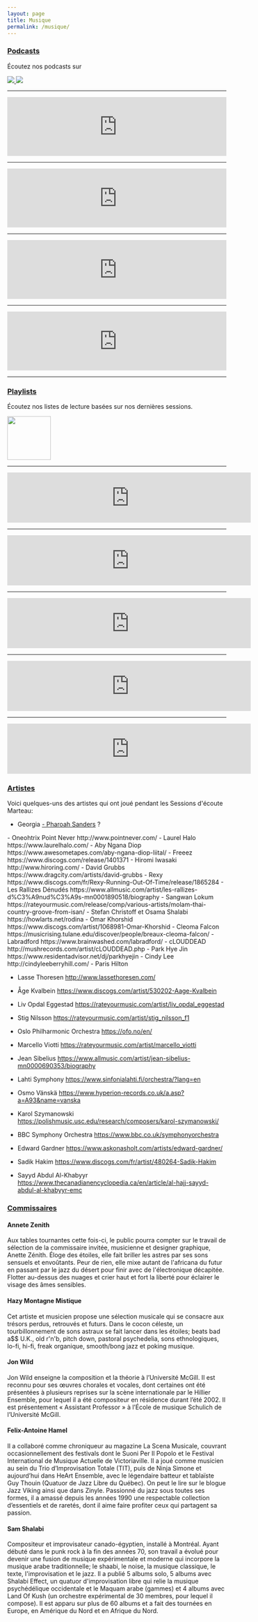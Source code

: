 ```yaml
---
layout: page
title: Musique
permalink: /musique/
---
```


### [Podcasts](#podcasts)

Écoutez nos podcasts sur 

<div class="center-no-div">
        <a href="https://open.spotify.com/show/5s9gyhSxPMB0c1bxfOZXIY">
            <img src="{{site.baseurl}}/img/assets/spotify-podcast-badge-wht-blk-165x40.svg">
        </a>
        
<a href="https://podcasts.apple.com/ca/podcast/sessions-d%C3%A9coute-marteau/id1468357088?mt=2&app=podcast&at=10l6Xd">
          <img src="{{site.baseurl}}/img/assets/FR_Apple_Podcasts_Listen_Badge_RGB.svg">     
</a>
           
</div>

<hr>

<iframe src="https://embed.iono.fm/epi/723598?quality=high" width="100%" height="135" frameborder="0"><a href="https://iono.fm/e/723598">Content hosted by iono.fm</a></iframe>

<hr>

<iframe src="https://embed.iono.fm/epi/723591?quality=high" width="100%" height="135" frameborder="0"><a href="https://iono.fm/e/723591">Content hosted by iono.fm</a></iframe>

<hr>

<iframe src="https://embed.iono.fm/epi/699906?quality=high" width="100%" height="135" frameborder="0"><a href="https://iono.fm/e/699906">Content hosted by iono.fm</a></iframe>

<hr>

<iframe src="https://embed.iono.fm/epi/699907?quality=high" width="100%" height="135" frameborder="0"><a href="https://iono.fm/e/699907">Content hosted by iono.fm</a></iframe>



<hr>

### [Playlists](#playlists)

Écoutez nos listes de lecture basées sur nos dernières sessions.

<div class="center-no-div">
        <a href="https://www.youtube.com/channel/UCZ7GBitv_YHK0unwcTaEIVA">
            <img src="{{site.baseurl}}/img/assets/yt_logo_mono_dark.png" width="100px">
        </a>
</div>

<hr>

<iframe width="560" height="115" src="https://www.youtube.com/embed/TjCkhONqzhA?controls=1" frameborder="0" allow="accelerometer; autoplay; encrypted-media; gyroscope; picture-in-picture" allowfullscreen></iframe>
<hr>
<iframe width="560" height="115" src="https://www.youtube.com/embed/N7MTTcWZt4o" frameborder="0" allow="accelerometer; autoplay; encrypted-media; gyroscope; picture-in-picture" allowfullscreen></iframe>
<hr>
<iframe width="560" height="115" src="https://www.youtube.com/embed/I5AkNj62KLk" frameborder="0" allow="accelerometer; autoplay; encrypted-media; gyroscope; picture-in-picture" allowfullscreen></iframe>
<hr>
<iframe width="560" height="115" src="https://www.youtube.com/embed/zJdqm705TpA" frameborder="0" allow="accelerometer; autoplay; encrypted-media; gyroscope; picture-in-picture" allowfullscreen></iframe>
<hr>
<iframe width="560" height="115" src="https://www.youtube.com/embed/XRN6JiwIZKY" frameborder="0" allow="accelerometer; autoplay; encrypted-media; gyroscope; picture-in-picture" allowfullscreen></iframe>










### [Artistes](#artistes)

Voici quelques-uns des artistes qui ont joué pendant les Sessions d'écoute Marteau:

- Georgia
<a href="http://www.pharoahsanders.com" target="_blank">- Pharoah Sanders</a> ?<br />
</a>  
- Oneohtrix Point Never http://www.pointnever.com/
- Laurel Halo https://www.laurelhalo.com/
- Aby Ngana Diop https://www.awesometapes.com/aby-ngana-diop-liital/
- Freeez https://www.discogs.com/release/1401371
- Hiromi Iwasaki http://www.hiroring.com/
- David Grubbs https://www.dragcity.com/artists/david-grubbs
- Rexy https://www.discogs.com/fr/Rexy-Running-Out-Of-Time/release/1865284
- Les Rallizes Dénudés https://www.allmusic.com/artist/les-rallizes-d%C3%A9nud%C3%A9s-mn0001890518/biography
- Sangwan Lokum https://rateyourmusic.com/release/comp/various-artists/molam-thai-country-groove-from-isan/
- Stefan Christoff et Osama Shalabi https://howlarts.net/rodina
- Omar Khorshid https://www.discogs.com/artist/1068981-Omar-Khorshid
- Cleoma Falcon https://musicrising.tulane.edu/discover/people/breaux-cleoma-falcon/
- Labradford https://www.brainwashed.com/labradford/
- cLOUDDEAD http://mushrecords.com/artist/cLOUDDEAD.php
- Park Hye Jin https://www.residentadvisor.net/dj/parkhyejin
- Cindy Lee http://cindyleeberryhill.com/
- Paris Hilton

- Lasse Thoresen http://www.lassethoresen.com/
- Åge Kvalbein https://www.discogs.com/artist/530202-Aage-Kvalbein
- Liv Opdal Eggestad https://rateyourmusic.com/artist/liv_opdal_eggestad
- Stig Nilsson https://rateyourmusic.com/artist/stig_nilsson_f1
- Oslo Philharmonic Orchestra https://ofo.no/en/
- Marcello Viotti https://rateyourmusic.com/artist/marcello_viotti

- Jean Sibelius https://www.allmusic.com/artist/jean-sibelius-mn0000690353/biography
- Lahti Symphony https://www.sinfonialahti.fi/orchestra/?lang=en
- Osmo Vänskä https://www.hyperion-records.co.uk/a.asp?a=A93&name=vanska

- Karol Szymanowski https://polishmusic.usc.edu/research/composers/karol-szymanowski/
- BBC Symphony Orchestra https://www.bbc.co.uk/symphonyorchestra
- Edward Gardner https://www.askonasholt.com/artists/edward-gardner/

- Sadik Hakim https://www.discogs.com/fr/artist/480264-Sadik-Hakim
- Sayyd Abdul Al-Khabyyr https://www.thecanadianencyclopedia.ca/en/article/al-hajj-sayyd-abdul-al-khabyyr-emc


### [Commissaires](#commissaires)

#### Annete Zenith
Aux tables tournantes cette fois-ci, le public pourra compter sur le travail de sélection de la commissaire invitée, musicienne et designer graphique, Anette Zénith. Éloge des étoiles, elle fait briller les astres par ses sons sensuels et envoûtants. Peur de rien, elle mixe autant de l'africana du futur en passant par le jazz du désert pour finir avec de l'électronique décapitée. Flotter au-dessus des nuages et crier haut et fort la liberté pour éclairer le visage des âmes sensibles.

#### Hazy Montagne Mistique
Cet artiste et musicien propose une sélection musicale qui se consacre aux trésors perdus, retrouvés et futurs. Dans le cocon céleste, un tourbillonnement de sons astraux se fait lancer dans les étoiles; beats bad a$$ U.K., old r'n'b, pitch down, pastoral psychedelia, sons ethnologiques, lo-fi, hi-fi, freak organique, smooth/bong jazz et poking musique.

#### Jon Wild
Jon Wild enseigne la composition et la théorie à l’Université McGill. Il est reconnu pour ses œuvres chorales et vocales, dont certaines ont été présentées à plusieurs reprises sur la scène internationale par le Hillier Ensemble, pour lequel il a été compositeur en résidence durant l’été 2002. Il est présentement « Assistant Professor » à l’École de musique Schulich de l’Université McGill.

#### Felix-Antoine Hamel
Il a collaboré comme chroniqueur au magazine La Scena Musicale, couvrant occasionnellement des festivals dont le Suoni Per Il Popolo et le Festival International de Musique Actuelle de Victoriaville. Il a joué comme musicien au sein du Trio d’Improvisation Totale (TIT), puis de Ninja Simone et aujourd’hui dans HeArt Ensemble, avec le légendaire batteur et tablaïste Guy Thouin (Quatuor de Jazz Libre du Québec). On peut le lire sur le blogue Jazz Viking ainsi que dans Zinyle. Passionné du jazz sous toutes ses formes, il a amassé depuis les années 1990 une respectable collection d’essentiels et de raretés, dont il aime faire profiter ceux qui partagent sa passion.

#### Sam Shalabi
Compositeur et improvisateur canado-égyptien, installé à Montréal. Ayant débuté dans le punk rock à la fin des années 70, son travail a évolué pour devenir une fusion de musique expérimentale et moderne qui incorpore la musique arabe traditionnelle; le shaabi, le noise, la musique classique, le texte, l'improvisation et le jazz. Il a publié 5 albums solo, 5 albums avec Shalabi Effect, un quatuor d'improvisation libre qui relie la musique psychédélique occidentale et le Maquam arabe (gammes) et 4 albums avec Land Of Kush (un orchestre expérimental de 30 membres, pour lequel il compose). Il est apparu sur plus de 60 albums et a fait des tournées en Europe, en Amérique du Nord et en Afrique du Nord.
